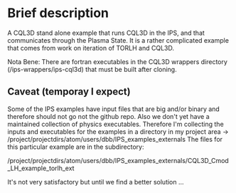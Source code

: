 # Brief description
A CQL3D stand alone example that runs CQL3D in the IPS, and that communicates through the
Plasma State.  It is a rather complicated example that comes from work on iteration of
TORLH and CQL3D.

Nota Bene:  There are fortran executables in the CQL3D wrappers directory (/ips-wrappers/ips-cql3d)
that must be built after cloning.


##  Caveat (temporay I expect)
Some of the IPS examples have input files that are big and/or binary and therefore should 
not go not the github repo.  Also we don't yet have a maintained collection of physics 
executables.  Therefore I'm collecting the inputs and executables for the examples in a
directory in my project area -> /project/projectdirs/atom/users/dbb/IPS_examples_externals
The files for this particular example are in the subdirectory:

/project/projectdirs/atom/users/dbb/IPS_examples_externals/CQL3D_Cmod_LH_example_torlh_ext

It's not very satisfactory but until we find a better solution ...
